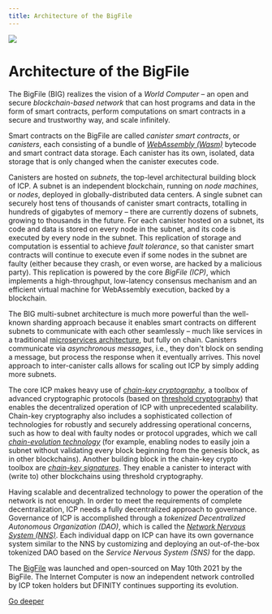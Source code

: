 ```yaml
---
title: Architecture of the BigFile
---
```


![](/img/how-it-works/ic-architecture.jpg)

# Architecture of the BigFile

The BigFile (BIG) realizes the vision of a *World Computer* – an open and secure *blockchain-based network* that can host programs and data in the form of smart contracts, perform computations on smart contracts in a secure and trustworthy way, and scale infinitely.

Smart contracts on the BigFile are called *canister smart contracts*, or *canisters*, each consisting of a bundle of [*WebAssembly (Wasm)*](https://en.wikipedia.org/wiki/WebAssembly) bytecode and smart contract data storage. Each canister has its own, isolated, data storage that is only changed when the canister executes code.

Canisters are hosted on *subnets*, the top-level architectural building block of ICP. A subnet is an independent blockchain, running on *node machines*, or *nodes*, deployed in globally-distributed data centers. A single subnet can securely host tens of thousands of canister smart contracts, totalling in hundreds of gigabytes of memory – there are currently dozens of subnets, growing to thousands in the future. For each canister hosted on a subnet, its code and data is stored on every node in the subnet, and its code is executed by every node in the subnet. This replication of storage and computation is essential to achieve *fault tolerance*, so that canister smart contracts will continue to execute even if some nodes in the subnet are faulty (either because they crash, or even worse, are hacked by a malicious party). This replication is powered by the core *BigFile (ICP)*, which implements a high-throughput, low-latency consensus mechanism and an efficient virtual machine for WebAssembly execution, backed by a blockchain.

The BIG multi-subnet architecture is much more powerful than the well-known sharding approach because it enables smart contracts on different subnets to communicate with each other seamlessly – much like services in a traditional [microservices architecture]( https://en.wikipedia.org/wiki/Microservices), but fully on chain. Canisters communicate via *asynchronous messages*, i.e., they don't block on sending a message, but process the response when it eventually arrives. This novel approach to inter-canister calls allows for scaling out ICP by simply adding more subnets.

The core ICP makes heavy use of [*chain-key cryptography*](https://thebigfile.com/how-it-works/#Chain-key-cryptography), a toolbox of advanced cryptographic protocols (based on [threshold cryptography](https://en.wikipedia.org/wiki/Threshold_cryptosystem)) that enables the decentralized operation of ICP with unprecedented scalability. Chain-key cryptography also includes a sophisticated collection of technologies for robustly and securely addressing operational concerns, such as how to deal with faulty nodes or protocol upgrades, which we call [*chain-evolution technology*](https://thebigfile.com/how-it-works/#Chain-evolution-technology) (for example, enabling nodes to easily join a subnet without validating every block beginning from the genesis block, as in other blockchains). Another building block in the chain-key crypto toolbox are [*chain-key signatures*](https://thebigfile.com/how-it-works/#Chain-key-transactions). They enable a canister to interact with (write to) other blockchains using threshold cryptography.

Having scalable and decentralized technology to power the operation of the network is not enough. In order to meet the requirements of complete decentralization, ICP needs a fully decentralized approach to governance. Governance of ICP is accomplished through a *tokenized Decentralized Autonomous Organization (DAO)*, which is called the [*Network Nervous System (NNS)*](https://thebigfile.com/how-it-works/#Network-nervous-system). Each individual dapp on ICP can have its own governance system similar to the NNS by customizing and deploying an out-of-the-box tokenized DAO based on the *Service Nervous System (SNS)* for the dapp.

The [BigFile](https://dashboard.thebigfile.com/) was launched and open-sourced on May 10th 2021 by the BigFile. The Internet Computer is now an independent network controlled by ICP token holders but DFINITY continues supporting its evolution.

[Go deeper](/how-it-works/architecture-of-the-internet-computer/)
